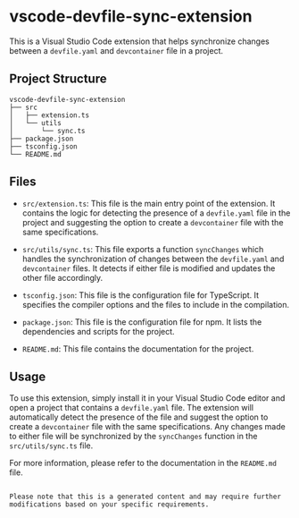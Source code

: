 # vscode-devfile-sync-extension

This is a Visual Studio Code extension that helps synchronize changes between a `devfile.yaml` and `devcontainer` file in a project.

## Project Structure

```
vscode-devfile-sync-extension
├── src
│   ├── extension.ts
│   └── utils
│       └── sync.ts
├── package.json
├── tsconfig.json
└── README.md
```

## Files

- `src/extension.ts`: This file is the main entry point of the extension. It contains the logic for detecting the presence of a `devfile.yaml` file in the project and suggesting the option to create a `devcontainer` file with the same specifications.

- `src/utils/sync.ts`: This file exports a function `syncChanges` which handles the synchronization of changes between the `devfile.yaml` and `devcontainer` files. It detects if either file is modified and updates the other file accordingly.

- `tsconfig.json`: This file is the configuration file for TypeScript. It specifies the compiler options and the files to include in the compilation.

- `package.json`: This file is the configuration file for npm. It lists the dependencies and scripts for the project.

- `README.md`: This file contains the documentation for the project.

## Usage

To use this extension, simply install it in your Visual Studio Code editor and open a project that contains a `devfile.yaml` file. The extension will automatically detect the presence of the file and suggest the option to create a `devcontainer` file with the same specifications. Any changes made to either file will be synchronized by the `syncChanges` function in the `src/utils/sync.ts` file.

For more information, please refer to the documentation in the `README.md` file.

```

Please note that this is a generated content and may require further modifications based on your specific requirements.
